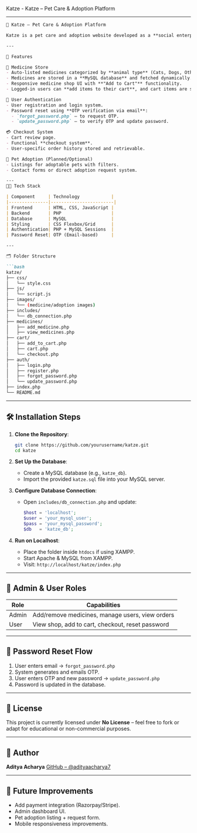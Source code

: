 Katze - Katze – Pet Care & Adoption Platform

---

````markdown
🐾 Katze – Pet Care & Adoption Platform

Katze is a pet care and adoption website developed as a **social enterprise project**. It allows users to explore and purchase **animal medicines**, and facilitates **pet adoption services**, all while supporting animal welfare. The platform is built with a focus on usability, automation, and community support.

---

📌 Features

🛒 Medicine Store
- Auto-listed medicines categorized by **animal type** (Cats, Dogs, Others).
- Medicines are stored in a **MySQL database** and fetched dynamically.
- Responsive medicine shop UI with **"Add to Cart"** functionality.
- Logged-in users can **add items to their cart**, and cart items are stored in the database.

🔐 User Authentication
- User registration and login system.
- Password reset using **OTP verification via email**:
  - `forgot_password.php` – to request OTP.
  - `update_password.php` – to verify OTP and update password.

💳 Checkout System
- Cart review page.
- Functional **checkout system**.
- User-specific order history stored and retrievable.

🐶 Pet Adoption (Planned/Optional)
- Listings for adoptable pets with filters.
- Contact forms or direct adoption request system.

---
🧑‍💻 Tech Stack

| Component     | Technology            |
|---------------|------------------------|
| Frontend      | HTML, CSS, JavaScript |
| Backend       | PHP                   |
| Database      | MySQL                 |
| Styling       | CSS Flexbox/Grid      |
| Authentication| PHP + MySQL Sessions  |
| Password Reset| OTP (Email-based)     |

---

🗂️ Folder Structure

```bash
katze/
├── css/
│   └── style.css
├── js/
│   └── script.js
├── images/
│   └── (medicine/adoption images)
├── includes/
│   └── db_connection.php
├── medicines/
│   ├── add_medicine.php
│   ├── view_medicines.php
├── cart/
│   ├── add_to_cart.php
│   ├── cart.php
│   └── checkout.php
├── auth/
│   ├── login.php
│   ├── register.php
│   ├── forgot_password.php
│   └── update_password.php
├── index.php
└── README.md
````

---

## 🛠️ Installation Steps

1. **Clone the Repository**:

   ```bash
   git clone https://github.com/yourusername/katze.git
   cd katze
   ```

2. **Set Up the Database**:

   * Create a MySQL database (e.g., `katze_db`).
   * Import the provided `katze.sql` file into your MySQL server.

3. **Configure Database Connection**:

   * Open `includes/db_connection.php` and update:

     ```php
     $host = 'localhost';
     $user = 'your_mysql_user';
     $pass = 'your_mysql_password';
     $db   = 'katze_db';
     ```

4. **Run on Localhost**:

   * Place the folder inside `htdocs` if using XAMPP.
   * Start Apache & MySQL from XAMPP.
   * Visit: `http://localhost/katze/index.php`

---

## 🔐 Admin & User Roles

| Role  | Capabilities                                     |
| ----- | ------------------------------------------------ |
| Admin | Add/remove medicines, manage users, view orders  |
| User  | View shop, add to cart, checkout, reset password |

---

## 📧 Password Reset Flow

1. User enters email → `forgot_password.php`
2. System generates and emails OTP.
3. User enters OTP and new password → `update_password.php`
4. Password is updated in the database.

---

## 📄 License

This project is currently licensed under **No License** – feel free to fork or adapt for educational or non-commercial purposes.

---

## 👤 Author

**Aditya Acharya**
[GitHub – @adityaacharya7](https://github.com/adityaacharya7/katze)

---

## 🚀 Future Improvements

* Add payment integration (Razorpay/Stripe).
* Admin dashboard UI.
* Pet adoption listing + request form.
* Mobile responsiveness improvements.

```
